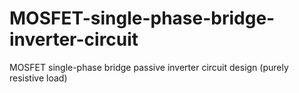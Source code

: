 # MOSFET-single-phase-bridge-inverter-circuit
MOSFET single-phase bridge passive inverter circuit design (purely resistive load)
